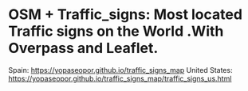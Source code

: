 # OSM + Traffic_signs: Most located Traffic signs on the World .With Overpass and Leaflet. 

Spain: https://yopaseopor.github.io/traffic_signs_map
United States: https://yopaseopor.github.io/traffic_signs_map/traffic_signs_us.html


